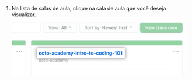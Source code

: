 1. Na lista de salas de aula, clique na sala de aula que você deseja visualizar. ![Sala de aula na lista de salas de aula de uma organização](/assets/images/help/classroom/click-classroom-in-list.png)
